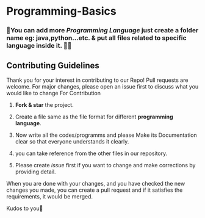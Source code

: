 # Programming-Basics
### 🤗You can add more *Programming Language* just create a folder name eg: java,python...etc. & put all files related to specific language inside it. 🎊😎
## Contributing Guidelines

Thank you for your interest in contributing to our Repo! Pull requests are welcome. For major changes, please open an issue first to discuss what you would like to change
For Contribution

1. **Fork & star** the project.  

2. Create a file same as the file format for different **programming language**.

3. Now write all the codes/programms and please Make its Documentation clear so that everyone understands it clearly.

4. you can take reference from the other files in our repository.

5. Please create *issue* first if you want to change and make corrections by providing detail.

When you are done with your changes, and you have checked the new changes you made, you can create a pull request and if it satisfies the requirements, it would be merged.

Kudos to you🎈
